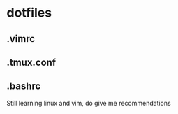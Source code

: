 # dotfiles
## .vimrc

## .tmux.conf

## .bashrc

Still learning linux and vim, do give me recommendations
